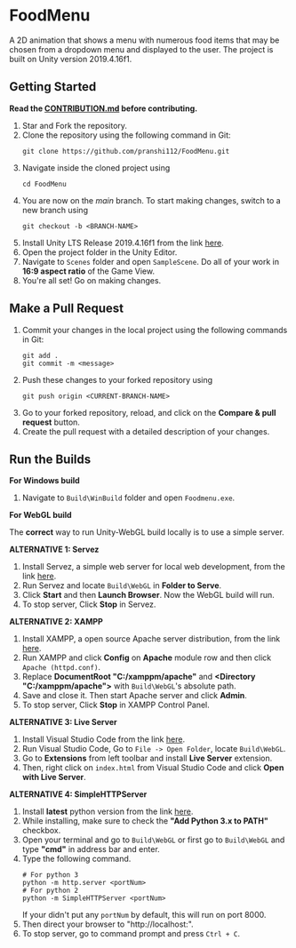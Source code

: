 # FoodMenu

A 2D animation that shows a menu with numerous food items that may be chosen from a dropdown menu and displayed to the user. The project is built on Unity version 2019.4.16f1.

## Getting Started

**Read the [CONTRIBUTION.md](./CONTRIBUTION.md) before contributing.**

1. Star and Fork the repository.
2. Clone the repository using the following command in Git:
   ```
   git clone https://github.com/pranshi112/FoodMenu.git
   ```
3. Navigate inside the cloned project using
   ```
   cd FoodMenu
   ```
4. You are now on the *main* branch. To start making changes, switch to a new branch using 
   ```
   git checkout -b <BRANCH-NAME>
   ```
5. Install Unity LTS Release 2019.4.16f1 from the link [here](https://unity3d.com/unity/qa/lts-releases?version=2019.4&page=2).
6. Open the project folder in the Unity Editor.
7. Navigate to `Scenes` folder and open `SampleScene`. Do all of your work in __16:9 aspect ratio__ of the Game View.
8. You're all set! Go on making changes.

## Make a Pull Request

1. Commit your changes in the local project using the following commands in Git:
    ```
    git add .
    git commit -m <message>
    ```
2. Push these changes to your forked repository using 
   ```
   git push origin <CURRENT-BRANCH-NAME>
   ```
3. Go to your forked repository, reload, and click on the **Compare & pull request** button.
4. Create the pull request with a detailed description of your changes.

## Run the Builds

**For Windows build**

1. Navigate to `Build\WinBuild` folder and open `Foodmenu.exe`.

**For WebGL build**

The __correct__ way to run Unity-WebGL build locally is to use a simple server.

__ALTERNATIVE 1: Servez__

1. Install Servez, a simple web server for local web development, from the link [here](https://greggman.github.io/servez/).
2. Run Servez and locate `Build\WebGL` in __Folder to Serve__.
3. Click __Start__ and then __Launch Browser__. Now the WebGL build will run.
4. To stop server, Click __Stop__ in Servez.

__ALTERNATIVE 2: XAMPP__

1. Install XAMPP, a open source Apache server distribution, from the link [here](https://www.apachefriends.org/download.html).
2. Run XAMPP and click __Config__ on __Apache__ module row and then click `Apache (httpd.conf)`.
3. Replace __DocumentRoot "C:/xamppm/apache"__ and __<Directory "C:/xamppm/apache">__ with `Build\WebGL`'s absolute path.
4. Save and close it. Then start Apache server and click __Admin__.
5. To stop server, Click __Stop__ in XAMPP Control Panel.

__ALTERNATIVE 3: Live Server__

1. Install Visual Studio Code from the link [here](https://code.visualstudio.com/).
2. Run Visual Studio Code, Go to `File -> Open Folder`, locate `Build\WebGL`.
3. Go to __Extensions__ from left toolbar and install __Live Server__ extension.
4. Then, right click on `index.html` from Visual Studio Code and click __Open with Live Server__. 

__ALTERNATIVE 4: SimpleHTTPServer__

1. Install __latest__ python version from the link [here](https://www.python.org/).
2. While installing, make sure to check the __"Add Python 3.x to PATH"__ checkbox.
3. Open your terminal and go to `Build\WebGL` or first go to `Build\WebGL` and type __"cmd"__ in address bar and enter.
4. Type the following command.
   ```
   # For python 3
   python -m http.server <portNum>
   # For python 2
   python -m SimpleHTTPServer <portNum>
   ```
   If your didn't put any `portNum` by default, this will run on port 8000.
5. Then direct your browser to "http://localhost:<portNum>".
6. To stop server, go to command prompt and press `Ctrl + C`.
